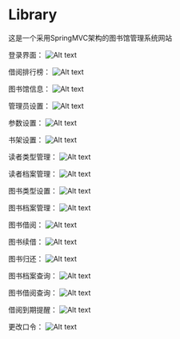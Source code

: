 # Library

这是一个采用SpringMVC架构的图书馆管理系统网站

登录界面：
![Alt text](https://github.com/LxdAlpha/Library/raw/master/image/1.png)

借阅排行榜：
![Alt text](https://github.com/LxdAlpha/Library/raw/master/image/2.png)

图书馆信息：
![Alt text](https://github.com/LxdAlpha/Library/raw/master/image/3.png)

管理员设置：
![Alt text](https://github.com/LxdAlpha/Library/raw/master/image/4.png)

参数设置：
![Alt text](https://github.com/LxdAlpha/Library/raw/master/image/5.png)

书架设置：
![Alt text](https://github.com/LxdAlpha/Library/raw/master/image/6.png)

读者类型管理：
![Alt text](https://github.com/LxdAlpha/Library/raw/master/image/7.png)

读者档案管理：
![Alt text](https://github.com/LxdAlpha/Library/raw/master/image/8.png)

图书类型设置：
![Alt text](https://github.com/LxdAlpha/Library/raw/master/image/9.png)

图书档案管理：
![Alt text](https://github.com/LxdAlpha/Library/raw/master/image/10.png)

图书借阅：
![Alt text](https://github.com/LxdAlpha/Library/raw/master/image/11.png)

图书续借：
![Alt text](https://github.com/LxdAlpha/Library/raw/master/image/12.png)

图书归还：
![Alt text](https://github.com/LxdAlpha/Library/raw/master/image/13.png)

图书档案查询：
![Alt text](https://github.com/LxdAlpha/Library/raw/master/image/14.png)

图书借阅查询：
![Alt text](https://github.com/LxdAlpha/Library/raw/master/image/15.png)

借阅到期提醒：
![Alt text](https://github.com/LxdAlpha/Library/raw/master/image/16.png)

更改口令：
![Alt text](https://github.com/LxdAlpha/Library/raw/master/image/17.png)


